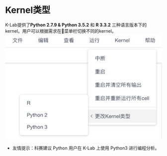 # Kernel类型

K-Lab提供了**Python 2.7.9 & Python 3.5.2** 和 **R 3.3.2** 三种语言版本下的kernel。用户可以根据需求在菜单栏切换不同的kernel。
![image description](../image/kernel-type.png)

* 友情提示：科赛建议 Python 用户在 K-Lab 上使用 Python3 进行编程分析。